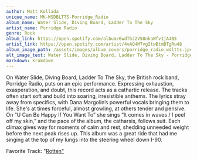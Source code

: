```yaml
---
author: Matt Kollada
unique_name: MK-WSDBLTTS-Porridge_Radio
album_name: Water Slide, Diving Board, Ladder To The Sky
artist_name: Porridge Radio
genre: Rock
album_link: https://open.spotify.com/album/6wdThJ2V58nkaWfv1jA4B5
artist_link: https://open.spotify.com/artist/4vAQ4M7vgItwBtmBTgRu48
album_image_path: /assets/images/album_covers/porridge_radio_wdltts.jpeg
alt_image_text: Water Slide, Diving Board, Ladder To The Sky - Porridge Radio
markdown: kramdown
---
```

On Water Slide, Diving Board, Ladder To The Sky, the British rock band, Porridge Radio, puts on an epic performance. Expressing exhaustion, exasperation, and doubt, this record acts as a cathartic release. The tracks often start soft and build into soaring, irresistible anthems. The lyrics stray away from specifics, with Dana Margolin’s powerful vocals bringing them to life. She's at times forceful, almost growling, at others tender and pensive. On “U Can Be Happy If You Want To” she sings “It comes in waves / I peel off my skin,” and the pace of the album, the catharsis, follows suit. Each climax gives way for moments of calm and rest, shedding unneeded weight before the next peak rises up. This album was a great ride that had me singing at the top of my lungs into the steering wheel down I-90.

Favorite Track: "<a href="https://open.spotify.com/track/4euglpuBWHIqrTofPsdVTi">Rotten"</a>